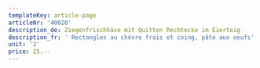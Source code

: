 ```yaml
---
templateKey: article-page
articleNr: '40020'
description_de: Ziegenfrischkäse mit Quitten Rechtecke im Eierteig
description_fr: ' Rectangles au chèvre frais et coing, pâte aux oeufs'
unit: '2'
price: 25.--
---
```


